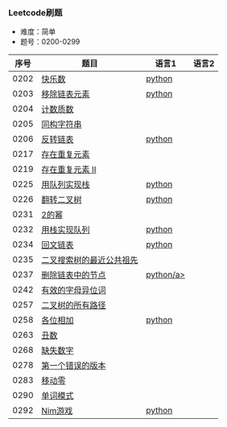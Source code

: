 ### Leetcode刷题
* 难度：简单
* 题号：0200-0299

|序号|题目|语言1|语言2|
|---|---|---|---|
|0202|<a href="https://leetcode-cn.com/problems/happy-number/">快乐数</a>|<a href="https://github.com/hhe0/leetcode/tree/master/Easy/0200-0299/0202/python">python</a>||
|0203|<a href="https://leetcode-cn.com/problems/remove-linked-list-elements/">移除链表元素</a>|<a href="https://github.com/hhe0/leetcode/tree/master/Easy/0200-0299/0203/python">python</a>||
|0204|<a href="https://leetcode-cn.com/problems/count-primes/">计数质数</a>|||
|0205|<a href="https://leetcode-cn.com/problems/isomorphic-strings/">同构字符串</a>|||
|0206|<a href="https://leetcode-cn.com/problems/reverse-linked-list/">反转链表</a>|<a href="https://github.com/hhe0/leetcode/tree/master/Easy/0200-0299/0206/python">python</a>||
|0217|<a href="https://leetcode-cn.com/problems/contains-duplicate/">存在重复元素</a>|||
|0219|<a href="https://leetcode-cn.com/problems/contains-duplicate-ii/">存在重复元素 II</a>|||
|0225|<a href="https://leetcode-cn.com/problems/implement-stack-using-queues/">用队列实现栈</a>|<a href="https://github.com/hhe0/leetcode/tree/master/Easy/0200-0299/0225/python">python</a>||
|0226|<a href="https://leetcode-cn.com/problems/invert-binary-tree/">翻转二叉树</a>|<a href="https://github.com/hhe0/leetcode/tree/master/Easy/0200-0299/0226/python">python</a>||
|0231|<a href="https://leetcode-cn.com/problems/power-of-two/">2的幂</a>|||
|0232|<a href="https://leetcode-cn.com/problems/implement-queue-using-stacks/">用栈实现队列</a>|<a href="https://github.com/hhe0/leetcode/tree/master/Easy/0200-0299/0232/python">python</a>||
|0234|<a href="https://leetcode-cn.com/problems/palindrome-linked-list/">回文链表</a>|<a href="https://github.com/hhe0/leetcode/tree/master/Easy/0200-0299/0234/python">python</a>||
|0235|<a href="https://leetcode-cn.com/problems/lowest-common-ancestor-of-a-binary-search-tree/">二叉搜索树的最近公共祖先</a>|||
|0237|<a href="https://leetcode-cn.com/problems/delete-node-in-a-linked-list/">删除链表中的节点</a>|<a href="https://github.com/hhe0/leetcode/tree/master/Easy/0200-0299/0237/python">python/a>||
|0242|<a href="https://leetcode-cn.com/problems/valid-anagram/">有效的字母异位词</a>|||
|0257|<a href="https://leetcode-cn.com/problems/binary-tree-paths/">二叉树的所有路径</a>|||
|0258|<a href="https://leetcode-cn.com/problems/add-digits/">各位相加</a>|<a href="https://github.com/hhe0/leetcode/tree/master/Easy/0200-0299/0258/python">python</a>||
|0263|<a href="https://leetcode-cn.com/problems/ugly-number/">丑数</a>|||
|0268|<a href="https://leetcode-cn.com/problems/missing-number/">缺失数字</a>|||
|0278|<a href="https://leetcode-cn.com/problems/first-bad-version/">第一个错误的版本</a>|||
|0283|<a href="https://leetcode-cn.com/problems/move-zeroes/">移动零</a>|||
|0290|<a href="https://leetcode-cn.com/problems/word-pattern/">单词模式</a>|||
|0292|<a href="https://leetcode-cn.com/problems/nim-game/">Nim游戏</a>|<a href="https://github.com/hhe0/leetcode/tree/master/Easy/0200-0299/0292/python">python</a>||
